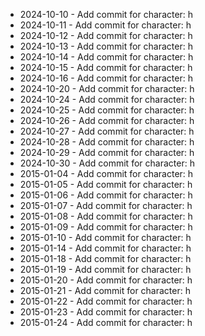 - 2024-10-10 - Add commit for character: h
- 2024-10-11 - Add commit for character: h
- 2024-10-12 - Add commit for character: h
- 2024-10-13 - Add commit for character: h
- 2024-10-14 - Add commit for character: h
- 2024-10-15 - Add commit for character: h
- 2024-10-16 - Add commit for character: h
- 2024-10-20 - Add commit for character: h
- 2024-10-24 - Add commit for character: h
- 2024-10-25 - Add commit for character: h
- 2024-10-26 - Add commit for character: h
- 2024-10-27 - Add commit for character: h
- 2024-10-28 - Add commit for character: h
- 2024-10-29 - Add commit for character: h
- 2024-10-30 - Add commit for character: h
- 2015-01-04 - Add commit for character: h
- 2015-01-05 - Add commit for character: h
- 2015-01-06 - Add commit for character: h
- 2015-01-07 - Add commit for character: h
- 2015-01-08 - Add commit for character: h
- 2015-01-09 - Add commit for character: h
- 2015-01-10 - Add commit for character: h
- 2015-01-14 - Add commit for character: h
- 2015-01-18 - Add commit for character: h
- 2015-01-19 - Add commit for character: h
- 2015-01-20 - Add commit for character: h
- 2015-01-21 - Add commit for character: h
- 2015-01-22 - Add commit for character: h
- 2015-01-23 - Add commit for character: h
- 2015-01-24 - Add commit for character: h
